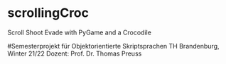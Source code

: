 # scrollingCroc
Scroll Shoot Evade with PyGame and a Crocodile

#Semesterprojekt für Objektorientierte Skriptsprachen
TH Brandenburg, Winter 21/22
Dozent: Prof. Dr. Thomas Preuss
